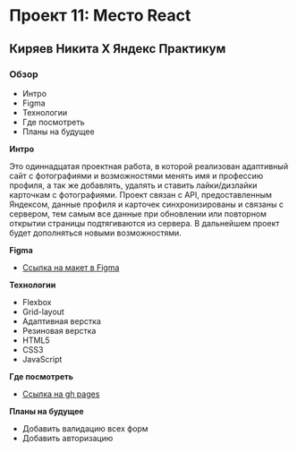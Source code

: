 # Проект 11: Место React

## Киряев Никита X Яндекс Практикум

### Обзор

- Интро
- Figma
- Технологии
- Где посмотреть
- Планы на будущее

**Интро**

Это одиннадцатая проектная работа, в которой реализован адаптивный сайт с фотографиями и возможностями менять имя и профессию профиля, а так же добавлять, удалять и ставить лайки/дизлайки карточкам с фотографиями. Проект связан с API, предоставленным Яндексом, данные профиля и карточек синхронизированы и связаны с сервером, тем самым все данные при обновлении или повторном открытии страницы подтягиваются из сервера. В дальнейшем проект будет дополняться новыми возможностями.

**Figma**

- [Ссылка на макет в Figma](https://www.figma.com/file/StZjf8HnoeLdiXS7dYrLAh/JavaScript.-Sprint-4)

**Технологии**

- Flexbox
- Grid-layout
- Адаптивная верстка
- Резиновая верстка
- HTML5
- CSS3
- JavaScript

**Где посмотреть**

- [Ссылка на gh pages](https://nikitakiryaev-web.github.io/react-mesto-auth)

**Планы на будущее**

- Добавить валидацию всех форм
- Добавить авторизацию
